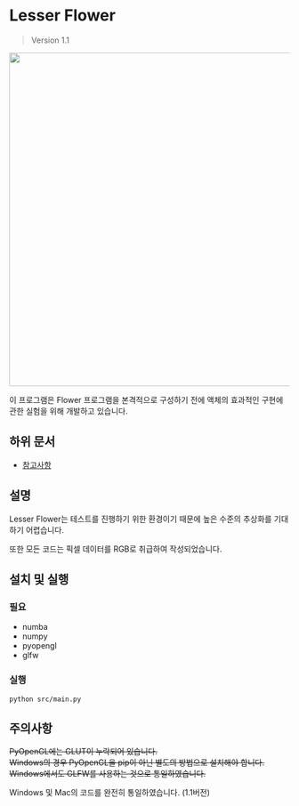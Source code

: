 # Lesser Flower
> Version 1.1

<img src="https://user-images.githubusercontent.com/34784356/178954445-aae1e5b5-6df5-4f21-94ef-207abe48ff2d.png" width="600">  

이 프로그램은 Flower 프로그램을 본격적으로 구성하기 전에
액체의 효과적인 구현에 관한 실험을 위해 개발하고 있습니다.

## 하위 문서

- [참고사항](/docs/information.md)
## 설명

Lesser Flower는 테스트를 진행하기 위한 환경이기 때문에 높은 수준의 추상화를 기대하기 어렵습니다.

또한 모든 코드는 픽셀 데이터를 RGB로 취급하여 작성되었습니다.

## 설치 및 실행

### 필요
- numba
- numpy
- pyopengl
- glfw

### 실행

```
python src/main.py
```
## 주의사항

~~PyOpenGL에는 GLUT이 누락되어 있습니다.~~  
~~Windows의 경우 PyOpenGL을 pip이 아닌 별도의 방법으로 설치해야 합니다.~~  
~~Windows에서도 GLFW를 사용하는 것으로 통일하였습니다.~~

Windows 및 Mac의 코드를 완전히 통일하였습니다. (1.1버전)
